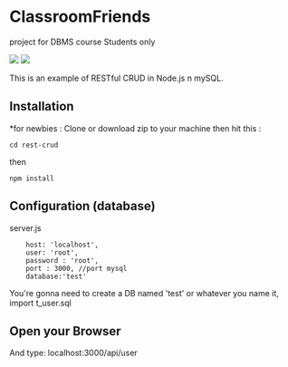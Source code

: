 
# ClassroomFriends
project for DBMS course Students only


<img src="https://raw.githubusercontent.com/madHEYsia/ClassroomFriends/master/screenshot.JPG" >
<img src="https://raw.githubusercontent.com/madHEYsia/ClassroomFriends/master/screenshot1.JPG" >

This is an example of RESTful CRUD in Node.js n mySQL.

## Installation
*for newbies : Clone or download zip to your machine then hit this :

    cd rest-crud

then

    npm install

## Configuration (database)
server.js

        host: 'localhost',
        user: 'root',
        password : 'root',
        port : 3000, //port mysql
        database:'test'



You're gonna need to create a DB named 'test' or whatever you name it,  import t_user.sql


## Open your Browser
And type: localhost:3000/api/user
